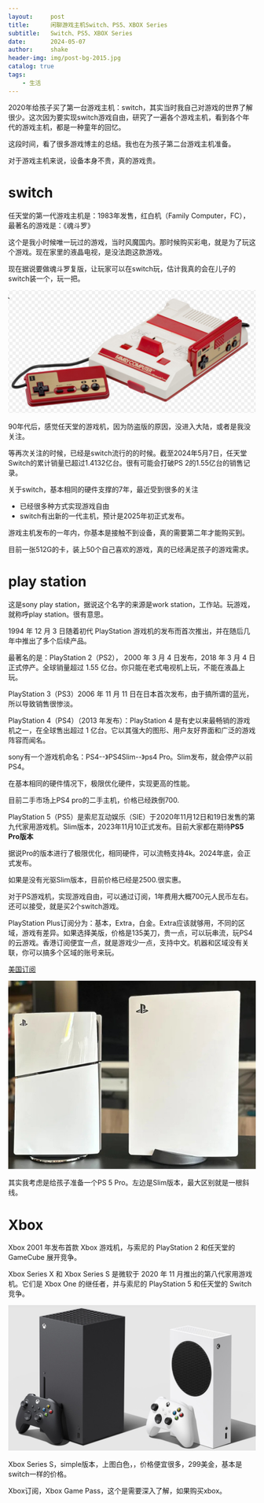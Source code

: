 ```yaml
---
layout:     post
title:      闲聊游戏主机Switch、PS5、XBOX Series
subtitle:   Switch、PS5、XBOX Series
date:       2024-05-07
author:     shake
header-img: img/post-bg-2015.jpg
catalog: true
tags:
    - 生活
---
```


2020年给孩子买了第一台游戏主机：switch，其实当时我自己对游戏的世界了解很少。这次因为要实现switch游戏自由，研究了一遍各个游戏主机，看到各个年代的游戏主机，都是一种童年的回忆。

这段时间，看了很多游戏博主的总结。我也在为孩子第二台游戏主机准备。

对于游戏主机来说，设备本身不贵，真的游戏贵。

# switch

任天堂的第一代游戏主机是：1983年发售，红白机（Family Computer，FC），最著名的游戏是：《魂斗罗》

这个是我小时候唯一玩过的游戏，当时风魔国内。那时候购买彩电，就是为了玩这个游戏。现在家里的液晶电视，是没法跑这款游戏。

现在据说要做魂斗罗复版，让玩家可以在switch玩，估计我真的会在儿子的switch装一个，玩一把。

![任天堂](/img/2024/game/game1.jpg "任天堂游戏机")

90年代后，感觉任天堂的游戏机，因为防盗版的原因，没进入大陆，或者是我没关注。

等再次关注的时候，已经是switch流行的的时候。截至2024年5月7日，任天堂Switch的累计销量已超过1.4132亿台。很有可能会打破PS 2的1.55亿台的销售记录。

关于switch，基本相同的硬件支撑的7年，最近受到很多的关注

* 已经很多种方式实现游戏自由
* switch有出新的一代主机，预计是2025年初正式发布。

游戏主机发布的一年内，你基本是接触不到设备，真的需要第二年才能购买到。

目前一张512G的卡，装上50个自己喜欢的游戏，真的已经满足孩子的游戏需求。

# play station

这是sony play station，据说这个名字的来源是work station，工作站。玩游戏，就称呼play station。很有意思。

1994 年 12 月 3 日随着初代 PlayStation 游戏机的发布而首次推出，并在随后几年中推出了多个后续产品。

最著名的是：PlayStation 2（PS2）， 2000 年 3 月 4 日发布，2018 年 3 月 4 日正式停产。全球销量超过 1.55 亿台。你只能在老式电视机上玩，不能在液晶上玩。

PlayStation 3（PS3）2006 年 11 月 11 日在日本首次发布，由于搞所谓的蓝光，所以导致销售很惨淡。

PlayStation 4（PS4）（2013 年发布）：PlayStation 4 是有史以来最畅销的游戏机之一，在全球售出超过 1 亿台。它以其强大的图形、用户友好界面和广泛的游戏阵容而闻名。

sony有一个游戏机命名：PS4--》PS4Slim--》ps4 Pro。Slim发布，就会停产以前PS4。

在基本相同的硬件情况下，极限优化硬件，实现更高的性能。

目前二手市场上PS4 pro的二手主机，价格已经跌倒700. 

PlayStation 5（PS5）是索尼互动娱乐（SIE）于2020年11月12日和19日发售的第九代家用游戏机。Slim版本，2023年11月10正式发布。目前大家都在期待**PS5 Pro版本**

据说Pro的版本进行了极限优化，相同硬件，可以流畅支持4k。2024年底，会正式发布。

如果是没有光驱Slim版本，目前价格已经是2500.很实惠。

对于PS游戏机，实现游戏自由，可以通过订阅，1年费用大概700元人民币左右。还可以接受，就是买2个switch游戏。

PlayStation Plus订阅分为：基本，Extra，白金。Extra应该就够用，不同的区域，游戏有差异。如果选择美版，价格是135美刀，贵一点，可以玩串流，玩PS4的云游戏。香港订阅便宜一点，就是游戏少一点，支持中文。机器和区域没有关联，你可以搞多个区域的账号来玩。

[美国订阅](https://www.playstation.com/en-us/ps-plus/)

![ps5-slim](/img/2024/game/ps5-slim.jpg "PS5")

其实我考虑是给孩子准备一个PS 5 Pro。左边是Slim版本，最大区别就是一根斜线。

# Xbox

Xbox 2001 年发布首款 Xbox 游戏机，与索尼的 PlayStation 2 和任天堂的 GameCube 展开竞争。

Xbox Series X 和 Xbox Series S 是微软于 2020 年 11 月推出的第八代家用游戏机。它们是 Xbox One 的继任者，并与索尼的 PlayStation 5 和任天堂的 Switch 竞争。

![xbox](/img/2024/game/xbox.jpg "xbox")

Xbox Series S，simple版本，上图白色，，价格便宜很多，299美金，基本是switch一样的价格。

Xbox订阅，Xbox Game Pass，这个是需要深入了解，如果购买xbox。







